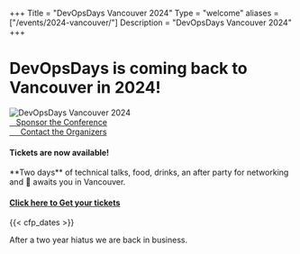 +++
Title = "DevOpsDays Vancouver 2024"
Type = "welcome"
aliases = ["/events/2024-vancouver/"]
Description = "DevOpsDays Vancouver 2024"
+++

<div class="row">
    <h1>DevOpsDays is coming back to Vancouver in 2024!</h1>
</div>
<div class="row">
  <div class="col-md-4">
    <img alt="DevOpsDays Vancouver 2024" src="/events/2024-vancouver/logo.jpg" class="img-fluid">
    <div class="d-flex flex-row">
      <div class="col-md-12">
        <div class="p-2">
          <a class="btn btn-secondary btn-block" href="/events/2024-vancouver/sponsor"> <i class="fa fa-money fa-lg"></i>&nbsp;&nbsp;&nbsp;Sponsor the Conference</a>
        </div>
        <div class="p-2">
          <a class="btn btn-secondary btn-block" href="/events/2024-vancouver/contact"> <i class="fa fa-envelope-o fa-lg"></i>&nbsp;&nbsp;
            &nbsp; Contact the Organizers</a>
        </div>
      </div>
    </div>
  </div>
  <div class="col-md-8">
    <div class="alert alert-secondary" role="alert">
      <h4 class="alert-heading">Tickets are now available!</h4>
      <p>
        **Two days** of technical talks, food, drinks, an after party for networking and 🍻 awaits you in Vancouver.</br>
      </p>
        <h4><a href="https://www.eventbrite.ca/e/devopsdays-vancouver-2024-tickets-864784923987">Click here to Get your tickets</a></h4>
      <p>
        {{< cfp_dates >}}
      </p>
    </div>
    <div>
      <p>After a two year hiatus we are back in business.</p>
    </div>
  </div>
</div>
